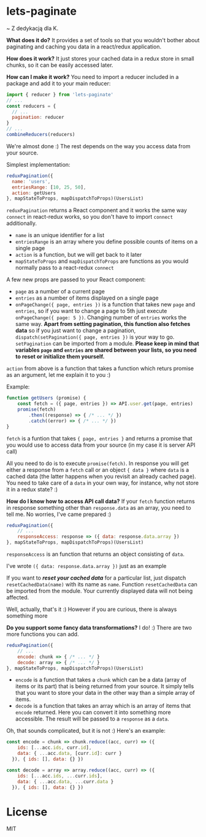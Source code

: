 # lets-paginate

~ Z dedykacją dla K.

**What does it do?**
It provides a set of tools so that you wouldn't bother about paginating and caching you data in a react/redux application.

**How does it work?**
It just stores your cached data in a redux store in small chunks, so it can be easily accessed later.

**How can I make it work?**
You need to import a reducer included in a package and add it to your main reducer:

```js
import { reducer } from 'lets-paginate'
// ...
const reducers = {
  // ...
  pagination: reducer
}
// ...
combineReducers(reducers)
```
We're almost done :)
The rest depends on the way you access data from your source.

Simplest implementation:
```js
reduxPagination({
  name: 'users',
  entriesRange: [10, 25, 50],
  action: getUsers
}, mapStateToProps, mapDispatchToProps)(UsersList)
```
```reduxPagination``` returns a React component and it works the same way ```connect``` in react-redux works, so you don't have to import ```connect``` additionally.

- ```name``` is an unique identifier for a list
- ```entriesRange``` is an array where you define possible counts of items on a single page
- ```action``` is a function, but we will get back to it later
- ```mapStateToProps``` and ```mapDispatchToProps``` are functions as you would normally pass to a react-redux ```connect```

A few new props are passed to your React component:
- ```page``` as a number of a current page
- ```entries``` as a number of items displayed on a single page
- ```onPageChange({ page, entries })``` is a function that takes new ```page``` and ```entries```, so if you want to change a page to 5th just execute ```onPageChange({ page: 5 })```. Changing number of ```entries``` works the same way. **Apart from setting pagination, this function also fetches data** so if you just want to change a pagination, ```dispatch(setPagination({ page, entries })``` is your way to go. ```setPagination``` can be imported from a module. **Please keep in mind that variables ```page``` and ```entries``` are shared between your lists, so you need to reset or initialize them yourself.**

```action``` from above is a function that takes a function which returs promise as an argument, let me explain it to you :)

Example:
```js
function getUsers (promise) {
    const fetch = ({ page, entries }) => API.user.get(page, entries)
    promise(fetch)
        .then((response) => { /* ... */ })
        .catch((error) => { /* ... */ })
}
```
```fetch``` is a funtion that takes ```{ page, entries }``` and returns a promise that you would use to access data from your source (in my case it is server API call)

All you need to do is to execute ```promise(fetch)```. In response you will get either a response from a ```fetch``` call or an object ```{ data }``` where ```data``` is a cached data (the latter happens when you revisit an already cached page). You need to take care of a ```data``` in your own way, for instance, why not store it in a redux state? :)

**How do I know how to access API call data?** If your ```fetch``` function returns in response something other than ```response.data``` as an array, you need to tell me. No worries, I've came prepared :)

```js
reduxPagination({
    // ...
    responseAccess: response => ({ data: response.data.array })
}, mapStateToProps, mapDispatchToProps)(UsersList)
```

```responseAccess``` is an function that returns an object consisting of ```data```.

I've wrote ```({ data: response.data.array })``` just as an example

If you want to ***reset your cached data*** for a particular list, just dispatch ```resetCachedData(name)``` with its name as ```name```. Function ```resetCachedData``` can be imported from the module. Your currently displayed data will not being affected.

Well, actually, that's it :) However if you are curious, there is always something more

**Do you support some fancy data transformations?** I do! :)
There are two more functions you can add.
```js
reduxPagination({
    // ...
    encode: chunk => { /* ... */ }
    decode: array => { /* ... */ }
}, mapStateToProps, mapDispatchToProps)(UsersList)
```
- ```encode``` is a function that takes a ```chunk``` which can be a data (array of items or its part) that is being returned from your source. It simply tells that you want to store your data in the other way than a simple array of items.
- ```decode``` is a function that takes an array which is an array of items that ```encode``` returned. Here you can convert it into something more accessible. The result will be passed to a ```response``` as a ```data```.

Oh, that sounds complicated, but it is not :) Here's an example:

```js
const encode = chunk => chunk.reduce((acc, curr) => ({
    ids: [...acc.ids, curr.id],
    data: { ...acc.data, [curr.id]: curr }
  }), { ids: [], data: {} })

const decode = array => array.reduce((acc, curr) => ({
    ids: [...acc.ids, ...curr.ids],
    data: { ...acc.data, ...curr.data }
  }), { ids: [], data: {} })
```

# License
MIT